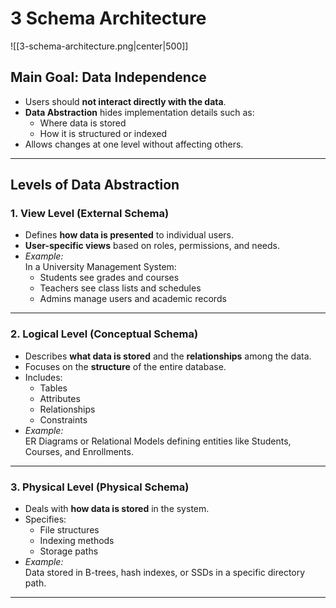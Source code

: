 # 3 Schema Architecture 

![[3-schema-architecture.png|center|500]]
## **Main Goal: Data Independence**
- Users should **not interact directly with the data**.
- **Data Abstraction** hides implementation details such as:
    - Where data is stored
    - How it is structured or indexed
- Allows changes at one level without affecting others.

---
##  **Levels of Data Abstraction**

### 1. **View Level** (External Schema)
- Defines **how data is presented** to individual users.
- **User-specific views** based on roles, permissions, and needs.
-  _Example:_  
    In a University Management System:
    - Students see grades and courses
    - Teachers see class lists and schedules
    - Admins manage users and academic records    

---
### 2. **Logical Level** (Conceptual Schema)
- Describes **what data is stored** and the **relationships** among the data.
- Focuses on the **structure** of the entire database.
- Includes:
    - Tables
    - Attributes
    - Relationships
    - Constraints
- _Example:_  
    ER Diagrams or Relational Models defining entities like Students, Courses, and Enrollments.

---
### 3. **Physical Level** (Physical Schema)
- Deals with **how data is stored** in the system.
- Specifies:
    - File structures
    - Indexing methods
    - Storage paths
-  _Example:_  
    Data stored in B-trees, hash indexes, or SSDs in a specific directory path.

---
